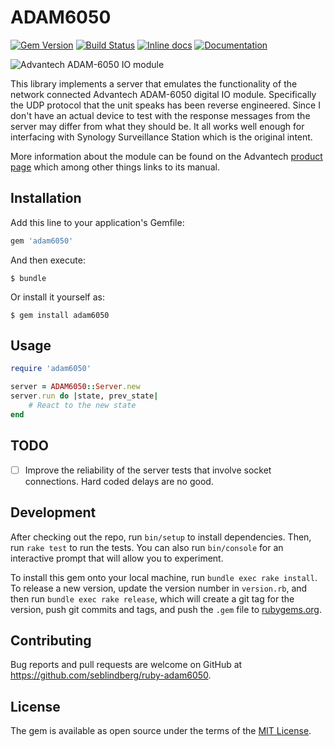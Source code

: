 # ADAM6050

[![Gem Version](https://badge.fury.io/rb/adam6050.svg)](https://badge.fury.io/rb/vissen-input)
[![Build Status](https://travis-ci.org/seblindberg/ruby-adam6050.svg?branch=master)](https://travis-ci.org/seblindberg/ruby-adam6050)
[![Inline docs](http://inch-ci.org/github/seblindberg/ruby-adam6050.svg?branch=master)](http://inch-ci.org/github/seblindberg/ruby-adam6050)
[![Documentation](http://img.shields.io/badge/docs-rdoc.info-blue.svg)](http://www.rubydoc.info/gems/adam6050/)

![Advantech ADAM-6050 IO module](http://downloadt.advantech.com/download/downloadlit.aspx?LIT_ID=1-3150PW)

This library implements a server that emulates the functionality of the network connected Advantech ADAM-6050 digital IO module. Specifically the UDP protocol that the unit speaks has been reverse engineered. Since I don't have an actual device to test with the response messages from the server may differ from what they should be. It all works well enough for interfacing with Synology Surveillance Station which is the original intent.

More information about the module can be found on the Advantech [product page](http://www.advantech.com/products/a67f7853-013a-4b50-9b20-01798c56b090/adam-6050/mod_b009c4b4-4b7c-4736-b16f-241978245e6a) which among other things links to its manual.

## Installation

Add this line to your application's Gemfile:

```ruby
gem 'adam6050'
```

And then execute:

    $ bundle

Or install it yourself as:

    $ gem install adam6050

## Usage

```ruby
require 'adam6050'

server = ADAM6050::Server.new
server.run do |state, prev_state|
    # React to the new state
end
```

## TODO

-[ ] Improve the reliability of the server tests that involve socket connections. Hard coded delays are no good.

## Development

After checking out the repo, run `bin/setup` to install dependencies. Then, run `rake test` to run the tests. You can also run `bin/console` for an interactive prompt that will allow you to experiment.

To install this gem onto your local machine, run `bundle exec rake install`. To release a new version, update the version number in `version.rb`, and then run `bundle exec rake release`, which will create a git tag for the version, push git commits and tags, and push the `.gem` file to [rubygems.org](https://rubygems.org).

## Contributing

Bug reports and pull requests are welcome on GitHub at https://github.com/seblindberg/ruby-adam6050.

## License

The gem is available as open source under the terms of the [MIT License](https://opensource.org/licenses/MIT).
